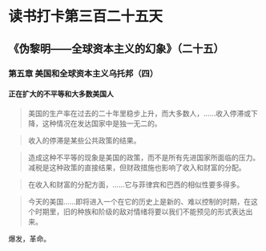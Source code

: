 读书打卡第三百二十五天
===
《伪黎明——全球资本主义的幻象》（二十五）
---

### 第五章 美国和全球资本主义乌托邦（四）

#### 正在扩大的不平等和大多数美国人

> 美国的生产率在过去的二十年里稳步上升，而大多数人，……收入停滞或下降，这种情况在发达国家中是独一无二的。

> 收入的停滞是某些公共政策的结果。

> 造成这种不平等的现象是美国的政策，而不是所有先进国家所面临的压力。减税是这种政策的直接结果，但财政措施也影响了收入和财富的分配。

> 在收入和财富的分配方面，……它与菲律宾和巴西的相似性要多得多。

> 今天的美国……即将进入一个在它的历史上是新的、难以控制的时期，在这个时期里，旧的种族和阶级的敌对情绪将要以我们不能预见的形式表达出来。

爆发，革命。